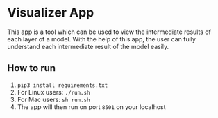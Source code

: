 # Visualizer App

This app is a tool which can be used to view the intermediate results of each layer of a model. 
With the help of this app, the user can fully understand each intermediate result of the model easily.

## How to run

1. `pip3 install requirements.txt`
2. For Linux users: `./run.sh` 
3. For Mac users: `sh run.sh`
4. The app will then run on port `8501` on your localhost

